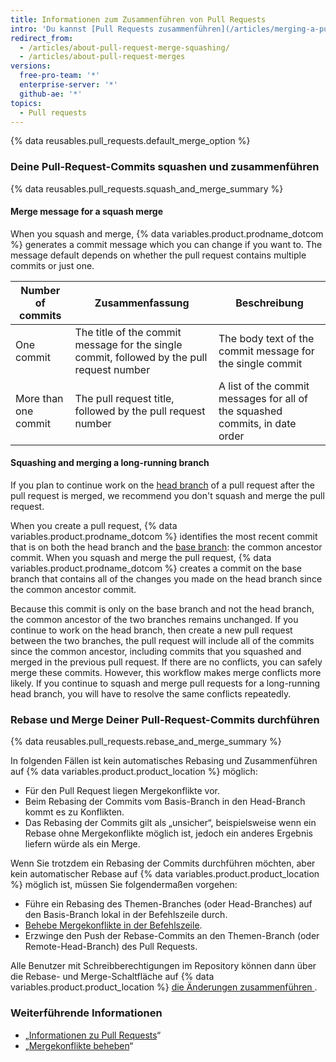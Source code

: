 ```yaml
---
title: Informationen zum Zusammenführen von Pull Requests
intro: 'Du kannst [Pull Requests zusammenführen](/articles/merging-a-pull-request), indem Du alle Commits in einem Feature-Branch beibehältst, alle Commits in einen einzigen Commit squashst oder ein Rebasing einzelner Commits vom Head-Branch auf den Basis-Branch durchführst.'
redirect_from:
  - /articles/about-pull-request-merge-squashing/
  - /articles/about-pull-request-merges
versions:
  free-pro-team: '*'
  enterprise-server: '*'
  github-ae: '*'
topics:
  - Pull requests
---
```


{% data reusables.pull_requests.default_merge_option %}

### Deine Pull-Request-Commits squashen und zusammenführen

{% data reusables.pull_requests.squash_and_merge_summary %}

#### Merge message for a squash merge

When you squash and merge, {% data variables.product.prodname_dotcom %} generates a commit message which you can change if you want to. The message default depends on whether the pull request contains multiple commits or just one.

| Number of commits    | Zusammenfassung                                                                            | Beschreibung                                                                 |
| -------------------- | ------------------------------------------------------------------------------------------ | ---------------------------------------------------------------------------- |
| One commit           | The title of the commit message for the single commit, followed by the pull request number | The body text of the commit message for the single commit                    |
| More than one commit | The pull request title, followed by the pull request number                                | A list of the commit messages for all of the squashed commits, in date order |

#### Squashing and merging a long-running branch

If you plan to continue work on the [head branch](/github/getting-started-with-github/github-glossary#head-branch) of a pull request after the pull request is merged, we recommend you don't squash and merge the pull request.

When you create a pull request, {% data variables.product.prodname_dotcom %} identifies the most recent commit that is on both the head branch and the [base branch](/github/getting-started-with-github/github-glossary#base-branch): the common ancestor commit. When you squash and merge the pull request, {% data variables.product.prodname_dotcom %} creates a commit on the base branch that contains all of the changes you made on the head branch since the common ancestor commit.

Because this commit is only on the base branch and not the head branch, the common ancestor of the two branches remains unchanged. If you continue to work on the head branch, then create a new pull request between the two branches, the pull request will include all of the commits since the common ancestor, including commits that you squashed and merged in the previous pull request. If there are no conflicts, you can safely merge these commits. However, this workflow makes merge conflicts more likely. If you continue to squash and merge pull requests for a long-running head branch, you will have to resolve the same conflicts repeatedly.

### Rebase und Merge Deiner Pull-Request-Commits durchführen

{% data reusables.pull_requests.rebase_and_merge_summary %}

In folgenden Fällen ist kein automatisches Rebasing und Zusammenführen auf {% data variables.product.product_location %} möglich:
- Für den Pull Request liegen Mergekonflikte vor.
- Beim Rebasing der Commits vom Basis-Branch in den Head-Branch kommt es zu Konflikten.
- Das Rebasing der Commits gilt als „unsicher“, beispielsweise wenn ein Rebase ohne Mergekonflikte möglich ist, jedoch ein anderes Ergebnis liefern würde als ein Merge.

Wenn Sie trotzdem ein Rebasing der Commits durchführen möchten, aber kein automatischer Rebase auf {% data variables.product.product_location %} möglich ist, müssen Sie folgendermaßen vorgehen:
- Führe ein Rebasing des Themen-Branches (oder Head-Branches) auf den Basis-Branch lokal in der Befehlszeile durch.
- [Behebe Mergekonflikte in der Befehlszeile](/articles/resolving-a-merge-conflict-using-the-command-line/).
- Erzwinge den Push der Rebase-Commits an den Themen-Branch (oder Remote-Head-Branch) des Pull Requests.

Alle Benutzer mit Schreibberechtigungen im Repository können dann über die Rebase- und Merge-Schaltfläche auf {% data variables.product.product_location %} [die Änderungen zusammenführen ](/articles/merging-a-pull-request/).

### Weiterführende Informationen

- „[Informationen zu Pull Requests](/articles/about-pull-requests/)“
- „[Mergekonflikte beheben](/articles/addressing-merge-conflicts)“
